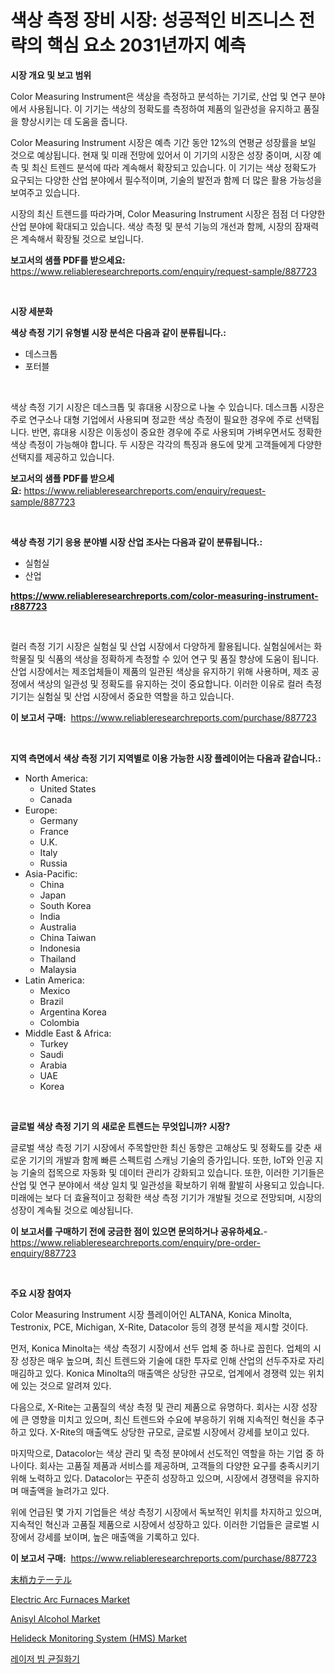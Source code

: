 <p><h1>색상 측정 장비 시장: 성공적인 비즈니스 전략의 핵심 요소 2031년까지 예측</h1></p><p><strong>시장 개요 및 보고 범위</strong></p>
<p><p>Color Measuring Instrument은 색상을 측정하고 분석하는 기기로, 산업 및 연구 분야에서 사용됩니다. 이 기기는 색상의 정확도를 측정하여 제품의 일관성을 유지하고 품질을 향상시키는 데 도움을 줍니다.</p><p>Color Measuring Instrument 시장은 예측 기간 동안 12%의 연평균 성장률을 보일 것으로 예상됩니다. 현재 및 미래 전망에 있어서 이 기기의 시장은 성장 중이며, 시장 예측 및 최신 트렌드 분석에 따라 계속해서 확장되고 있습니다. 이 기기는 색상 정확도가 요구되는 다양한 산업 분야에서 필수적이며, 기술의 발전과 함께 더 많은 활용 가능성을 보여주고 있습니다.</p><p>시장의 최신 트렌드를 따라가며, Color Measuring Instrument 시장은 점점 더 다양한 산업 분야에 확대되고 있습니다. 색상 측정 및 분석 기능의 개선과 함께, 시장의 잠재력은 계속해서 확장될 것으로 보입니다.</p></p>
<p><strong>보고서의 샘플 PDF를 받으세요:</strong> <a href="https://www.reliableresearchreports.com/enquiry/request-sample/887723">https://www.reliableresearchreports.com/enquiry/request-sample/887723</a></p>
<p>&nbsp;</p>
<p><strong>시장 세분화</strong></p>
<p><strong>색상 측정 기기 유형별 시장 분석은 다음과 같이 분류됩니다.:</strong></p>
<p><ul><li>데스크톱</li><li>포터블</li></ul></p>
<p>&nbsp;</p>
<p><p>색상 측정 기기 시장은 데스크톱 및 휴대용 시장으로 나눌 수 있습니다. 데스크톱 시장은 주로 연구소나 대형 기업에서 사용되며 정교한 색상 측정이 필요한 경우에 주로 선택됩니다. 반면, 휴대용 시장은 이동성이 중요한 경우에 주로 사용되며 가벼우면서도 정확한 색상 측정이 가능해야 합니다. 두 시장은 각각의 특징과 용도에 맞게 고객들에게 다양한 선택지를 제공하고 있습니다.</p></p>
<p><strong>보고서의 샘플 PDF를 받으세요:</strong>&nbsp;<a href="https://www.reliableresearchreports.com/enquiry/request-sample/887723">https://www.reliableresearchreports.com/enquiry/request-sample/887723</a></p>
<p>&nbsp;</p>
<p><strong> 색상 측정 기기 응용 분야별 시장 산업 조사는 다음과 같이 분류됩니다.:</strong></p>
<p><ul><li>실험실</li><li>산업</li></ul></p>
<p><strong><a href="https://www.reliableresearchreports.com/color-measuring-instrument-r887723">https://www.reliableresearchreports.com/color-measuring-instrument-r887723</a></strong></p>
<p>&nbsp;</p>
<p><p>컬러 측정 기기 시장은 실험실 및 산업 시장에서 다양하게 활용됩니다. 실험실에서는 화학물질 및 식품의 색상을 정확하게 측정할 수 있어 연구 및 품질 향상에 도움이 됩니다. 산업 시장에서는 제조업체들이 제품의 일관된 색상을 유지하기 위해 사용하며, 제조 공정에서 색상의 일관성 및 정확도를 유지하는 것이 중요합니다. 이러한 이유로 컬러 측정 기기는 실험실 및 산업 시장에서 중요한 역할을 하고 있습니다.</p></p>
<p><strong>이 보고서 구매:</strong>&nbsp; <a href="https://www.reliableresearchreports.com/purchase/887723">https://www.reliableresearchreports.com/purchase/887723</a></p>
<p>&nbsp;</p>
<p><strong>지역 측면에서 색상 측정 기기 지역별로 이용 가능한 시장 플레이어는 다음과 같습니다.:</strong></p>
<p><ul>
    <li>
        North America:
        <ul>
            <li>United States</li>
            <li>Canada</li>
        </ul>
    </li>
    <li>
        Europe:
        <ul>
            <li>Germany</li>
            <li>France</li>
            <li>U.K.</li>
            <li>Italy</li>
            <li>Russia</li>
        </ul>
    </li>
    <li>
        Asia-Pacific:
        <ul>
            <li>China</li>
            <li>Japan</li>
            <li>South Korea</li>
            <li>India</li>
            <li>Australia</li>
            <li>China Taiwan</li>
            <li>Indonesia</li>
            <li>Thailand</li>
            <li>Malaysia</li>
        </ul>
    </li>
    <li>
        Latin America:
        <ul>
            <li>Mexico</li>
            <li>Brazil</li>
            <li>Argentina Korea</li>
            <li>Colombia</li>
        </ul>
    </li>
    <li>
        Middle East & Africa:
        <ul>
            <li>Turkey</li>
            <li>Saudi</li>
            <li>Arabia</li>
            <li>UAE</li>
            <li>Korea</li>
        </ul>
    </li>
    </ul></p>
<p>&nbsp;</p>
<p><strong>글로벌 색상 측정 기기 의 새로운 트렌드는 무엇입니까? 시장?</strong></p>
<p><p>글로벌 색상 측정 기기 시장에서 주목할만한 최신 동향은 고해상도 및 정확도를 갖춘 새로운 기기의 개발과 함께 빠른 스펙트럼 스캐닝 기술의 증가입니다. 또한, IoT와 인공 지능 기술의 접목으로 자동화 및 데이터 관리가 강화되고 있습니다. 또한, 이러한 기기들은 산업 및 연구 분야에서 색상 일치 및 일관성을 확보하기 위해 활발히 사용되고 있습니다. 미래에는 보다 더 효율적이고 정확한 색상 측정 기기가 개발될 것으로 전망되며, 시장의 성장이 계속될 것으로 예상됩니다.</p></p>
<p><strong>이 보고서를 구매하기 전에 궁금한 점이 있으면 문의하거나 공유하세요.</strong>- <a href="https://www.reliableresearchreports.com/enquiry/pre-order-enquiry/887723">https://www.reliableresearchreports.com/enquiry/pre-order-enquiry/887723</a></p>
<p>&nbsp;</p>
<p><strong>주요 시장 참여자</strong></p>
<p><p>Color Measuring Instrument 시장 플레이어인 ALTANA, Konica Minolta, Testronix, PCE, Michigan, X-Rite, Datacolor 등의 경쟁 분석을 제시할 것이다. </p><p>먼저, Konica Minolta는 색상 측정기 시장에서 선두 업체 중 하나로 꼽힌다. 업체의 시장 성장은 매우 높으며, 최신 트렌드와 기술에 대한 투자로 인해 산업의 선두주자로 자리매김하고 있다. Konica Minolta의 매출액은 상당한 규모로, 업계에서 경쟁력 있는 위치에 있는 것으로 알려져 있다. </p><p>다음으로, X-Rite는 고품질의 색상 측정 및 관리 제품으로 유명하다. 회사는 시장 성장에 큰 영향을 미치고 있으며, 최신 트렌드와 수요에 부응하기 위해 지속적인 혁신을 추구하고 있다. X-Rite의 매출액도 상당한 규모로, 글로벌 시장에서 강세를 보이고 있다.</p><p>마지막으로, Datacolor는 색상 관리 및 측정 분야에서 선도적인 역할을 하는 기업 중 하나이다. 회사는 고품질 제품과 서비스를 제공하며, 고객들의 다양한 요구를 충족시키기 위해 노력하고 있다. Datacolor는 꾸준히 성장하고 있으며, 시장에서 경쟁력을 유지하며 매출액을 늘려가고 있다.</p><p>위에 언급된 몇 가지 기업들은 색상 측정기 시장에서 독보적인 위치를 차지하고 있으며, 지속적인 혁신과 고품질 제품으로 시장에서 성장하고 있다. 이러한 기업들은 글로벌 시장에서 강세를 보이며, 높은 매출액을 기록하고 있다.</p></p>
<p><strong>이 보고서 구매:</strong>&nbsp;&nbsp;<a href="https://www.reliableresearchreports.com/purchase/887723">https://www.reliableresearchreports.com/purchase/887723</a></p>
<p><p><a href="https://github.com/LeanneBruen2023/Market-Research-Report-List-1/blob/main/399258224584.md">末梢カテーテル</a></p><p><a href="https://github.com/Krish2023na/Market-Research-Report-List-3/blob/main/electric-arc-furnaces-market.md">Electric Arc Furnaces Market</a></p><p><a href="https://issuu.com/reportprime-2/docs/anisyl-alcohol-market-size-2030.pptx">Anisyl Alcohol Market</a></p><p><a href="https://www.linkedin.com/pulse/helideck-monitoring-system-hms-market-research-report-unlocks-zsmrf?trackingId=suRhFWKfHubFzSFPe6E9nA%3D%3D">Helideck Monitoring System (HMS) Market</a></p><p><a href="https://github.com/vs10l4sfg5c/Market-Research-Report-List-1/blob/main/445455623773.md">레이저 빔 균질화기</a></p></p>